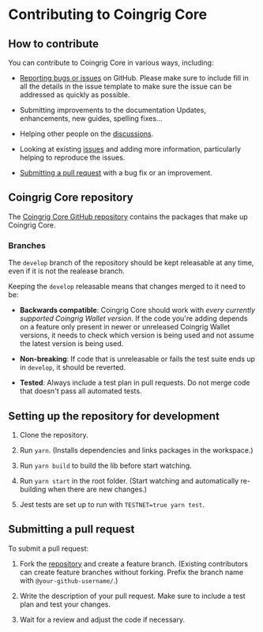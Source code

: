 
# Contributing to Coingrig Core

  
## How to contribute

You can contribute to Coingrig Core in various ways, including:  

-  [Reporting bugs or issues](https://github.com/coingrig/core/issues/new) on GitHub. Please make sure to include fill in all the details in the issue template to make sure the issue can be addressed as quickly as possible.

-  Submitting improvements to the documentation
Updates, enhancements, new guides, spelling fixes...

- Helping other people on the [discussions](https://github.com/coingrig/core/discussions).

- Looking at existing [issues](https://github.com/coingrig/core/issues) and adding more information, particularly helping to reproduce the issues.

-  [Submitting a pull request](#submitting-a-pull-request) with a bug fix or an improvement.

  

## Coingrig Core repository

  

The [Coingrig Core GitHub repository](https://github.com/coingrig/core) contains the packages that make up Coingrig Core.

  
### Branches

The `develop` branch of the repository should be kept releasable at any time, even if it is not the realease branch.

Keeping the `develop` releasable means that changes merged to it need to be:

-  **Backwards compatible**: Coingrig Core should work with _every currently supported Coingrig Wallet version_. If the code you're adding depends on a feature only present in newer or unreleased Coingrig Wallet versions, it needs to check which version is being used and not assume the latest version is being used.

-  **Non-breaking**: If code that is unreleasable or fails the test suite ends up in `develop`, it should be reverted.

-  **Tested**: Always include a test plan in pull requests. Do not merge code that doesn't pass all automated tests.

  

## Setting up the repository for development



1. Clone the repository.

2. Run `yarn`. (Installs dependencies and links packages in the workspace.)

3. Run `yarn build` to build the lib before start watching.

4. Run `yarn start` in the root folder. (Start watching and automatically re-building when there are new changes.)

5. Jest tests are set up to run with `TESTNET=true yarn test`.  


## Submitting a pull request

To submit a pull request:  

1. Fork the [repository](https://github.com/coingrig/core) and create a feature branch. (Existing contributors can create feature branches without forking. Prefix the branch name with `@your-github-username/`.)

2. Write the description of your pull request. Make sure to include a test plan and test your changes.

3. Wait for a review and adjust the code if necessary.
